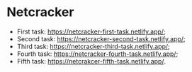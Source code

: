 # Netcracker
* First task: https://netcracker-first-task.netlify.app/;
* Second task: https://netcracker-second-task.netlify.app/;
* Third task: https://netcracker-third-task.netlify.app/;
* Fourth task: https://netcracker-fourth-task.netlify.app/;
* Fifth task: https://netcrakcer-fifth-task.netlify.app/.
